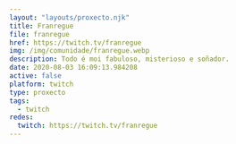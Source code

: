 ```yaml
---
layout: "layouts/proxecto.njk"
title: Franregue
file: franregue
href: https://twitch.tv/franregue
img: /img/comunidade/franregue.webp
description: Todo é moi fabuloso, misterioso e soñador.
date: 2020-08-03 16:09:13.984208
active: false
platform: twitch
type: proxecto
tags:
  - twitch
redes:
  twitch: https://twitch.tv/franregue
---
```

